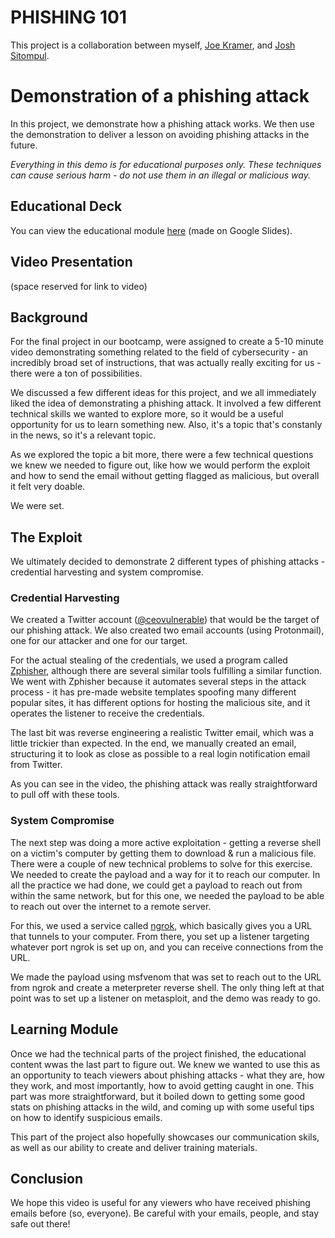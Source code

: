 # PHISHING 101
This project is a collaboration between myself, [Joe Kramer](https://github.com/Githubjoe999), and [Josh Sitompul](GitHub.com/korvuswraith).

# Demonstration of a phishing attack 

In this project, we demonstrate how a phishing attack works. We then use the demonstration to deliver a lesson on avoiding phishing attacks in the future. 

*Everything in this demo is for educational purposes only.  These techniques can cause serious harm - do not use them in an illegal or malicious way.*

## Educational Deck

You can view the educational module [here](https://docs.google.com/presentation/d/1tHViKoNmyG9BW4bdVqVQzv6lz4ILUpxxzoyB1XbFikY/edit?usp=sharing) (made on Google Slides).

## Video Presentation

(space reserved for link to video)

## Background

For the final project in our bootcamp, were assigned to create a 5-10 minute video demonstrating something related to the field of cybersecurity - an incredibly broad set of instructions, that was actually really exciting for us - there were a ton of possibilities. 

We discussed a few different ideas for this project, and we all immediately liked the idea of demonstrating a phishing attack. It involved a few different technical skills we wanted to explore more, so it would be a useful opportunity for us to learn something new. Also, it's a topic that's constanly in the news, so it's a relevant topic. 

As we explored the topic a bit more, there were a few technical questions we knew we needed to figure out, like how we would perform the exploit and how to send the email without getting flagged as malicious, but overall it felt very doable.  

We were set. 

## The Exploit

We ultimately decided to demonstrate 2 different types of phishing attacks - credential harvesting and system compromise.

### Credential Harvesting

We created a Twitter account ([@ceovulnerable](https://twitter.com/ceovulnerable)) that would be the target of our phishing attack. We also created two email accounts (using Protonmail), one for our attacker and one for our target.

For the actual stealing of the credentials, we used a program called [Zphisher](https://github.com/htr-tech/zphisher), although there are several similar tools fulfilling a similar function. We went with Zphisher because it automates several steps in the attack process - it has pre-made website templates spoofing many different popular sites, it has different options for hosting the malicious site, and it operates the listener to receive the credentials. 

The last bit was reverse engineering a realistic Twitter email, which was a little trickier than expected. In the end, we manually created an email, structuring it to look as close as possible to a real login notification email from Twitter. 

As you can see in the video, the phishing attack was really straightforward to pull off with these tools. 

### System Compromise

The next step was doing a more active exploitation - getting a reverse shell on a victim's computer by getting them to download & run a malicious file. There were a couple of new technical problems to solve for this exercise. We needed to create the payload and a way for it to reach our computer. In all the practice we had done, we could get a payload to reach out from within the same network, but for this one, we needed the payload to be able to reach out over the internet to a remote server. 

For this, we used a service called [ngrok](https://ngrok.com/), which basically gives you a URL that tunnels to your computer.  From there, you set up a listener targeting whatever port ngrok is set up on, and you can receive connections from the URL.   

We made the payload using msfvenom that was set to reach out to the URL from ngrok and create a meterpreter reverse shell. The only thing left at that point was to set up a listener on metasploit, and the demo was ready to go.

## Learning Module

Once we had the technical parts of the project finished, the educational content wwas the last part to figure out.  We knew we wanted to use this as an opportunity to teach viewers about phishing attacks - what they are, how they work, and most importantly, how to avoid getting caught in one.  This part was more straightforward, but it boiled down to getting some good stats on phishing attacks in the wild, and coming up with some useful tips on how to identify suspicious emails. 

This part of the project also hopefully showcases our communication skils, as well as our ability to create and deliver training materials. 

## Conclusion

We hope this video is useful for any viewers who have received phishing emails before (so, everyone).  Be careful with your emails, people, and stay safe out there! 
